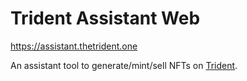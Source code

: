# Trident Assistant Web

https://assistant.thetrident.one

An assistant tool to generate/mint/sell NFTs on [Trident](https://thetrident.one).
